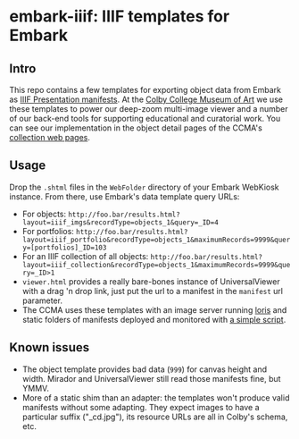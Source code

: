 embark-iiif: IIIF templates for Embark
======================================

Intro
-----

This repo contains a few templates for exporting object data from Embark as [IIIF Presentation manifests](http://iiif.io/api/presentation/2.1). At the [Colby College Museum of Art](http://colby.edu/museum) we use these templates to power our deep-zoom multi-image viewer and a number of our back-end tools for supporting educational and curatorial work. You can see our implementation in the object detail pages of the CCMA's [collection web pages](http://www.colby.edu/museum/?s=).

Usage
-----

Drop the `.shtml` files in the `WebFolder` directory of your Embark WebKiosk instance. From there, use Embark's data template query URLs:
- For objects: `http://foo.bar/results.html?layout=iiif_imgs&recordType=objects_1&query=_ID=4`
- For portfolios: `http://foo.bar/results.html?layout=iiif_portfolio&recordType=objects_1&maximumRecords=9999&query=[portfolios]_ID=103`
- For an IIIF collection of all objects: `http://foo.bar/results.html?layout=iiif_collection&recordType=objects_1&maximumRecords=9999&query=_ID>1`
- `viewer.html` provides a really bare-bones instance of UniversalViewer with a drag 'n drop link, just put the url to a manifest in the `manifest` url parameter. 
- The CCMA uses these templates with an image server running [loris](https://github.com/loris-imageserver/loris) and static folders of manifests deployed and monitored with [a simple script](https://github.com/ColbyMuseum/manifeisty).


Known issues
------------
- The object template provides bad data (`999`) for canvas height and width. Mirador and UniversalViewer still read those manifests fine, but YMMV. 
- More of a static shim than an adapter: the templates won't produce valid manifests without some adapting. They expect images to have a particular suffix ("_cd.jpg"), its resource URLs are all in Colby's schema, etc.
